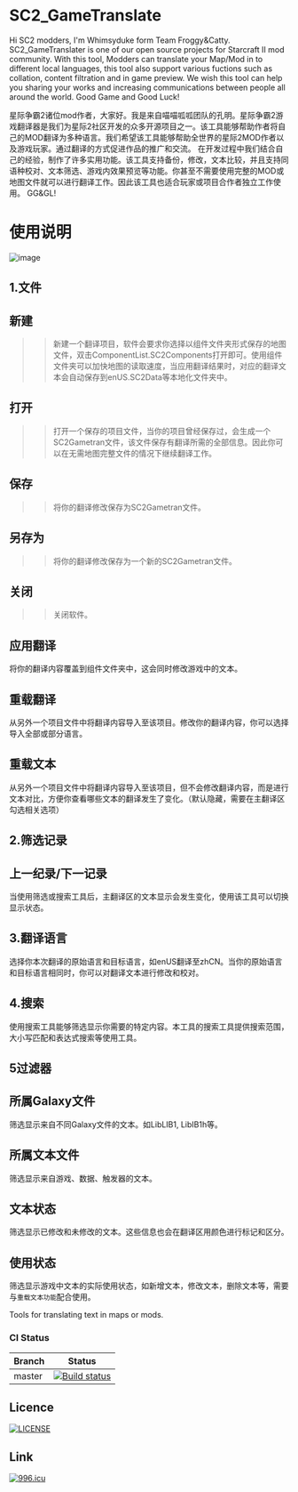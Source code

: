 # SC2_GameTranslate
Hi SC2 modders, I'm Whimsyduke form Team Froggy&Catty. SC2_GameTranslater is one of our open source projects for Starcraft II mod community. With this tool, Modders can translate your Map/Mod in to different local languages, this tool also support various fuctions such as collation, content filtration and in game preview. We wish this tool can help you sharing your works and increasing communications between people all around the world. 
Good Game and Good Luck!



星际争霸2诸位mod作者，大家好。我是来自喵喵呱呱团队的孔明。星际争霸2游戏翻译器是我们为星际2社区开发的众多开源项目之一。该工具能够帮助作者将自己的MOD翻译为多种语言。我们希望该工具能够帮助全世界的星际2MOD作者以及游戏玩家。通过翻译的方式促进作品的推广和交流。
在开发过程中我们结合自己的经验，制作了许多实用功能。该工具支持备份，修改，文本比较，并且支持同语种校对、文本筛选、游戏内效果预览等功能。你甚至不需要使用完整的MOD或地图文件就可以进行翻译工作。因此该工具也适合玩家或项目合作者独立工作使用。
GG&GL!

使用说明
=======

![image](https://github.com/Whimsyduke/SC2_GameTranslater/blob/master/HowtoUse/Tool02.png)

1.文件
------------

新建
--------

>>新建一个翻译项目，软件会要求你选择以组件文件夹形式保存的地图文件，双击ComponentList.SC2Components打开即可。使用组件文件夹可以加快地图的读取速度，当应用翻译结果时，对应的翻译文本会自动保存到enUS.SC2Data等本地化文件夹中。

打开
--------

>>打开一个保存的项目文件，当你的项目曾经保存过，会生成一个SC2Gametran文件，该文件保存有翻译所需的全部信息。因此你可以在无需地图完整文件的情况下继续翻译工作。

保存
--------

>>将你的翻译修改保存为SC2Gametran文件。

另存为
--------

>>将你的翻译修改保存为一个新的SC2Gametran文件。

关闭
--------

>>关闭软件。

应用翻译
--------

将你的翻译内容覆盖到组件文件夹中，这会同时修改游戏中的文本。

重载翻译
--------

从另外一个项目文件中将翻译内容导入至该项目。修改你的翻译内容，你可以选择导入全部或部分语言。

重载文本
--------

从另外一个项目文件中将翻译内容导入至该项目，但不会修改翻译内容，而是进行文本对比，方便你查看哪些文本的翻译发生了变化。（默认隐藏，需要在主翻译区勾选相关选项）

2.筛选记录
--------------

上一纪录/下一记录
------------

当使用筛选或搜索工具后，主翻译区的文本显示会发生变化，使用该工具可以切换显示状态。

3.翻译语言
-----------

选择你本次翻译的原始语言和目标语言，如enUS翻译至zhCN。当你的原始语言和目标语言相同时，你可以对翻译文本进行修改和校对。


4.搜索
-------------

使用搜索工具能够筛选显示你需要的特定内容。本工具的搜索工具提供搜索范围，大小写匹配和表达式搜索等使用工具。

5过滤器
-------------

所属Galaxy文件
--------------

筛选显示来自不同Galaxy文件的文本。如LibLIB1, LibIB1h等。

所属文本文件
---------------

筛选显示来自游戏、数据、触发器的文本。

文本状态
--------------

筛选显示已修改和未修改的文本。这些信息也会在翻译区用颜色进行标记和区分。

使用状态
--------------

筛选显示游戏中文本的实际使用状态，如新增文本，修改文本，删除文本等，需要与`重载文本功能`配合使用。














Tools for translating text in maps or mods.

### CI Status
| Branch | Status |
| ------ | ------- |
| master | [![Build status](https://ci.appveyor.com/api/projects/status/pra1v3b65rifuwol/branch/master?svg=true)](https://ci.appveyor.com/project/Whimsyduke/sc2-gametranslater/branch/master) |

## Licence
[![LICENSE](https://img.shields.io/badge/license-NPL%20(The%20996%20Prohibited%20License)-blue.svg)](https://github.com/996icu/996.ICU/blob/master/LICENSE)

## Link
[![996.icu](https://img.shields.io/badge/link-996.icu-red.svg)](https://996.icu)
